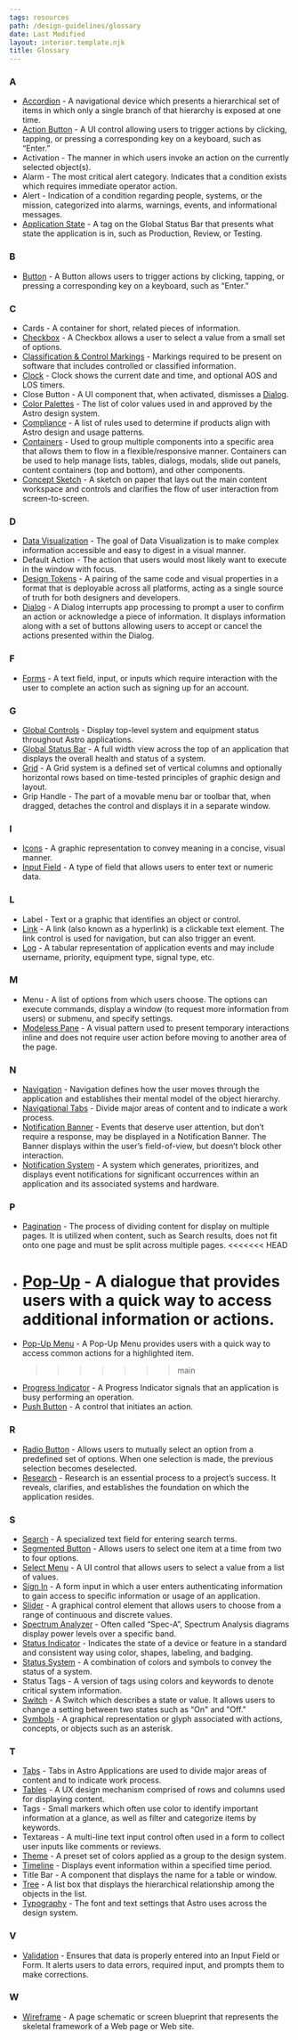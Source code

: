 ```yaml
---
tags: resources
path: /design-guidelines/glossary
date: Last Modified
layout: interior.template.njk
title: Glossary
---
```


### A

- [Accordion](/components/accordion) - A navigational device which presents a hierarchical set of items in which only a single branch of that hierarchy is exposed at one time.
- [Action Button](/components/button) - A UI control allowing users to trigger actions by clicking, tapping, or pressing a corresponding key on a keyboard, such as “Enter.”
- Activation - The manner in which users invoke an action on the currently selected object(s).
- Alarm - The most critical alert category. Indicates that a condition exists which requires immediate operator action.
- Alert - Indication of a condition regarding people, systems, or the mission, categorized into alarms, warnings, events, and informational messages.
- [Application State](/components/application-state/) - A tag on the Global Status Bar that presents what state the application is in, such as Production, Review, or Testing.

### B

- [Button](/components/button) - A Button allows users to trigger actions by clicking, tapping, or pressing a corresponding key on a keyboard, such as “Enter.”

### C

- Cards - A container for short, related pieces of information.
- [Checkbox](/components/checkbox) - A Checkbox allows a user to select a value from a small set of options.
- [Classification & Control Markings](/components/classification-markings) - Markings required to be present on software that includes controlled or classified information.
- [Clock](/components/clock) - Clock shows the current date and time, and optional AOS and LOS timers.
- Close Button - A UI component that, when activated, dismisses a [Dialog](/components/dialog).
- [Color Palettes](/design-guidelines/color) - The list of color values used in and approved by the Astro design system.
- [Compliance](/design-guidelines/compliance) - A list of rules used to determine if products align with Astro design and usage patterns.
- [Containers](/components/container) - Used to group multiple components into a specific area that allows them to flow in a flexible/responsive manner. Containers can be used to help manage lists, tables, dialogs, modals, slide out panels, content containers (top and bottom), and other components.
- [Concept Sketch](/design-process/ui-design) - A sketch on paper that lays out the main content workspace and controls and clarifies the flow of user interaction from screen-to-screen.

### D

- [Data Visualization](/patterns/data-visualization) - The goal of Data Visualization is to make complex information accessible and easy to digest in a visual manner.
- Default Action - The action that users would most likely want to execute in the window with focus.
- [Design Tokens](design-tokens/getting-started) - A pairing of the same code and visual properties in a format that is deployable across all platforms, acting as a single source of truth for both designers and developers.
- [Dialog](/components/dialog) - A Dialog interrupts app processing to prompt a user to confirm an action or acknowledge a piece of information. It displays information along with a set of buttons allowing users to accept or cancel the actions presented within the Dialog.

### F

- [Forms](patterns/forms-and-validation/) - A text field, input, or inputs which require interaction with the user to complete an action such as signing up for an account.

### G

- [Global Controls](/design-process/ui-design) - Display top-level system and equipment status throughout Astro applications.
- [Global Status Bar](/components/global-status-bar) - A full width view across the top of an application that displays the overall health and status of a system.
- [Grid](/design-guidelines/grid) - A Grid system is a defined set of vertical columns and optionally horizontal rows based on time-tested principles of graphic design and layout.
- Grip Handle - The part of a movable menu bar or toolbar that, when dragged, detaches the control and displays it in a separate window.

### I

- [Icons](/components/icons-and-symbols) - A graphic representation to convey meaning in a concise, visual manner.
- [Input Field](/components/input-field) - A type of field that allows users to enter text or numeric data.

### L

- Label - Text or a graphic that identifies an object or control.
- [Link](/components/link) - A link (also known as a hyperlink) is a clickable text element. The link control is used for navigation, but can also trigger an event.
- [Log](/components/log) - A tabular representation of application events and may include username, priority, equipment type, signal type, etc.

### M

- Menu - A list of options from which users choose. The options can execute commands, display a window (to request more information from users) or submenu, and specify settings.
- [Modeless Pane](/patterns/modeless-panes) - A visual pattern used to present temporary interactions inline and does not require user action before moving to another area of the page.

### N

- [Navigation](/patterns/navigation) - Navigation defines how the user moves through the application and establishes their mental model of the object hierarchy.
- [Navigational Tabs](/components/tabs) - Divide major areas of content and to indicate a work process.
- [Notification Banner](/components/notification-banner) - Events that deserve user attention, but don’t require a response, may be displayed in a Notification Banner. The Banner displays within the user’s field-of-view, but doesn’t block other interaction.
- [Notification System](/patterns/notifications) - A system which generates, prioritizes, and displays event notifications for significant occurrences within an application and its associated systems and hardware.

### P

- [Pagination](/components/pagination) - The process of dividing content for display on multiple pages. It is utilized when content, such as Search results, does not fit onto one page and must be split across multiple pages.
  <<<<<<< HEAD
- # [Pop-Up](/components/pop-up) - A dialogue that provides users with a quick way to access additional information or actions.
- [Pop-Up Menu](/components/pop-up) - A Pop-Up Menu provides users with a quick way to access common actions for a highlighted item.
  > > > > > > > main
- [Progress Indicator](/components/progress) - A Progress Indicator signals that an application is busy performing an operation.
- [Push Button](/components/push-button) - A control that initiates an action.

### R

- [Radio Button](/components/radio-button) - Allows users to mutually select an option from a predefined set of options. When one selection is made, the previous selection becomes deselected.
- [Research](/design-process/research) - Research is an essential process to a project’s success. It reveals, clarifies, and establishes the foundation on which the application resides.

### S

- [Search](/components/search) - A specialized text field for entering search terms.
- [Segmented Button](/components/segmented-button) - Allows users to select one item at a time from two to four options.
- [Select Menu](/components/select) - A UI control that allows users to select a value from a list of values.
- [Sign In](/patterns/sign-in) - A form input in which a user enters authenticating information to gain access to specific information or usage of an application.
- [Slider](/components/slider) - A graphical control element that allows users to choose from a range of continuous and discrete values.
- [Spectrum Analyzer](/components/spectrum-analyzer) - Often called “Spec-A”, Spectrum Analysis diagrams display power levels over a specific band.
- [Status Indicator](/components/status-symbol) - Indicates the state of a device or feature in a standard and consistent way using color, shapes, labeling, and badging.
- [Status System](/patterns/status-system) - A combination of colors and symbols to convey the status of a system.
- Status Tags - A version of tags using colors and keywords to denote critical system information.
- [Switch](/components/switch) - A Switch which describes a state or value. It allows users to change a setting between two states such as “On" and "Off."
- [Symbols](/components/icons-and-symbols) - A graphical representation or glyph associated with actions, concepts, or objects such as an asterisk.

### T

- [Tabs](/components/tabs) - Tabs in Astro Applications are used to divide major areas of content and to indicate work process.
- [Tables](/patterns/table) - A UX design mechanism comprised of rows and columns used for displaying content.
- Tags - Small markers which often use color to identify important information at a glance, as well as filter and categorize items by keywords.
- Textareas - A multi-line text input control often used in a form to collect user inputs like comments or reviews.
- [Theme](/design-guidelines/theme) - A preset set of colors applied as a group to the design system.
- [Timeline](/components/timeline) - Displays event information within a specified time period.
- Title Bar - A component that displays the name for a table or window.
- [Tree](/components/tree) - A list box that displays the hierarchical relationship among the objects in the list.
- [Typography](/design-guidelines/typography) - The font and text settings that Astro uses across the design system.

### V

- [Validation](/patterns/forms-and-validation) - Ensures that data is properly entered into an Input Field or Form. It alerts users to data errors, required input, and prompts them to make corrections.

### W

- [Wireframe](/design-process/ui-design) - A page schematic or screen blueprint that represents the skeletal framework of a Web page or Web site.
